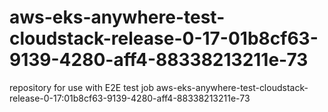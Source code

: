 # aws-eks-anywhere-test-cloudstack-release-0-17-01b8cf63-9139-4280-aff4-88338213211e-73
repository for use with E2E test job aws-eks-anywhere-test-cloudstack-release-0-17:01b8cf63-9139-4280-aff4-88338213211e-73
